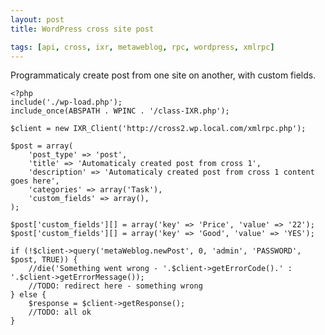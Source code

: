 ```yaml
---
layout: post
title: WordPress cross site post

tags: [api, cross, ixr, metaweblog, rpc, wordpress, xmlrpc]
---
```


Programmaticaly create post from one site on another, with custom fields.

    <?php
    include('./wp-load.php');
    include_once(ABSPATH . WPINC . '/class-IXR.php');

    $client = new IXR_Client('http://cross2.wp.local.com/xmlrpc.php');

    $post = array(
        'post_type' => 'post',
        'title' => 'Automaticaly created post from cross 1',
        'description' => 'Automaticaly created post from cross 1 content goes here',
        'categories' => array('Task'),
        'custom_fields' => array(),
    );

    $post['custom_fields'][] = array('key' => 'Price', 'value' => '22');
    $post['custom_fields'][] = array('key' => 'Good', 'value' => 'YES');

    if (!$client->query('metaWeblog.newPost', 0, 'admin', 'PASSWORD', $post, TRUE)) {
        //die('Something went wrong - '.$client->getErrorCode().' : '.$client->getErrorMessage());
        //TODO: redirect here - something wrong
    } else {
        $response = $client->getResponse();
        //TODO: all ok
    }
